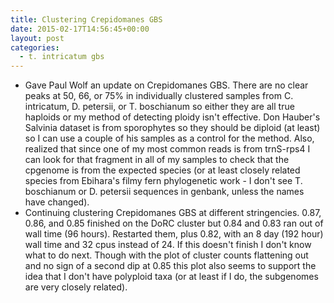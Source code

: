 ```yaml
---
title: Clustering Crepidomanes GBS
date: 2015-02-17T14:56:45+00:00
layout: post
categories:
  - t. intricatum gbs
---
```

  * Gave Paul Wolf an update on Crepidomanes GBS. There are no clear peaks at 50, 66, or 75% in individually clustered samples from C. intricatum, D. petersii, or T. boschianum so either they are all true haploids or my method of detecting ploidy isn't effective. Don Hauber's Salvinia dataset is from sporophytes so they should be diploid (at least) so I can use a couple of his samples as a control for the method. Also, realized that since one of my most common reads is from trnS-rps4 I can look for that fragment in all of my samples to check that the cpgenome is from the expected species (or at least closely related species from Ebihara's filmy fern phylogenetic work - I don't see T. boschianum or D. petersii sequences in genbank, unless the names have changed).
  * Continuing clustering Crepidomanes GBS at different stringencies. 0.87, 0.86, and 0.85 finished on the DoRC cluster but 0.84 and 0.83 ran out of wall time (96 hours). Restarted them, plus 0.82, with an 8 day (192 hour) wall time and 32 cpus instead of 24. If this doesn't finish I don't know what to do next. Though with the plot of cluster counts flattening out and no sign of a second dip at 0.85 this plot also seems to support the idea that I don't have polyploid taxa (or at least if I do, the subgenomes are very closely related).
